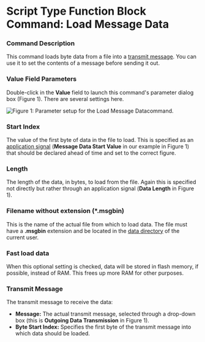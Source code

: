 # Script Type Function Block Command: Load Message Data

### Command Description

This command loads byte data from a file into a [transmit message](../../../../main-menu-spy-networks/message-editor/messages-editor-receive-transmit-and-database-tables.md). You can use it to set the contents of a message before sending it out.

### Value Field Parameters

Double-click in the **Value** field to launch this command's parameter dialog box (Figure 1). There are several settings here.

![Figure 1: Parameter setup for the Load Message Datacommand.](../../../../../.gitbook/assets/fb\_load\_message\_data.gif)

### Start Index

The value of the first byte of data in the file to load. This is specified as an [application signal](../../../application-signals/) (**Message Data Start Value** in our example in Figure 1) that should be declared ahead of time and set to the correct figure.

### Length

The length of the data, in bytes, to load from the file. Again this is specified not directly but rather through an application signal (**Data Length** in Figure 1).

### Filename without extension (\*.msgbin)

This is the name of the actual file from which to load data. The file must have a **.msgbin** extension and be located in the [data directory](../../../../../basic-operation-of-vehicle-spy/data-directory.md) of the current user.

### Fast load data

When this optional setting is checked, data will be stored in flash memory, if possible, instead of RAM. This frees up more RAM for other purposes.

### Transmit Message

The transmit message to receive the data:

* **Message:** The actual transmit message, selected through a drop-down box (this is **Outgoing Data Transmission** in Figure 1).
* **Byte Start Index:** Specifies the first byte of the transmit message into which data should be loaded.
